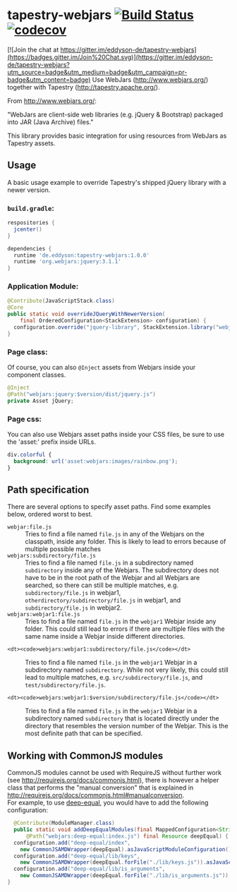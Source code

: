 # tapestry-webjars [![Build Status](https://travis-ci.org/eddyson-de/tapestry-webjars.svg?branch=master)](https://travis-ci.org/eddyson-de/tapestry-webjars) [![codecov](https://codecov.io/gh/eddyson-de/tapestry-webjars/branch/master/graph/badge.svg)](https://codecov.io/gh/eddyson-de/tapestry-webjars)


[![Join the chat at https://gitter.im/eddyson-de/tapestry-webjars](https://badges.gitter.im/Join%20Chat.svg)](https://gitter.im/eddyson-de/tapestry-webjars?utm_source=badge&utm_medium=badge&utm_campaign=pr-badge&utm_content=badge)
Use WebJars (http://www.webjars.org/) together with Tapestry (http://tapestry.apache.org/).

From http://www.webjars.org/:

"WebJars are client-side web libraries (e.g. jQuery & Bootstrap) packaged into JAR (Java Archive) files."

This library provides basic integration for using resources from WebJars as Tapestry assets.

## Usage

A basic usage example to override Tapestry's shipped jQuery library with a newer version.

### `build.gradle`:
```groovy
respositories {
  jcenter()
}

dependencies {
  runtime 'de.eddyson:tapestry-webjars:1.0.0'
  runtime 'org.webjars:jquery:3.1.1'
}

```

### Application Module:
```java
@Contribute(JavaScriptStack.class)
@Core
public static void overrideJQueryWithNewerVersion(
    final OrderedConfiguration<StackExtension> configuration) {
  configuration.override("jquery-library", StackExtension.library("webjars:jquery:$version/dist/jquery.js"));
}
```

### Page class:
Of course, you can also `@Inject` assets from Webjars inside your component classes.
```java
@Inject
@Path("webjars:jquery:$version/dist/jquery.js")
private Asset jQuery;

```

### Page css:
You can also use Webjars asset paths inside your CSS files, be sure to use the 'asset:' prefix inside URLs.
```css
div.colorful {
  background: url('asset:webjars:images/rainbow.png');
}

```



## Path specification

There are several options to specify asset paths. Find some examples below, ordered worst to best.
<dl>
  <dt><code>webjar:file.js</code></dt>
  <dd>Tries to find a file named <code>file.js</code> in any of the Webjars on the classpath, inside any folder. This is likely to lead to errors because of multiple possible matches</dd>

  <dt><code>webjars:subdirectory/file.js</code></dt>
  <dd>Tries to find a file named <code>file.js</code> in a subdirectory named <code>subdirectory</code> inside any of the Webjars. The subdirectory does not have to be in the root path of the Webjar and all Webjars are searched, so there can still be multiple matches, e.g. <code>subdirectory/file.js</code> in webjar1, <code>otherdirectory/subdirectory/file.js</code> in webjar1, and <code>subdirectory/file.js</code> in webjar2.</dd>

  <dt><code>webjars:webjar1:file.js</code></dt>
  <dd>Tries to find a file named <code>file.js</code> in the <code>webjar1</code> Webjar inside any folder. This could still lead to errors if there are multiple files with the same name inside a Webjar inside different directories.</dd>
  
    <dt><code>webjars:webjar1:subdirectory/file.js</code></dt>
  <dd>Tries to find a file named <code>file.js</code> in the <code>webjar1</code> Webjar in a subdirectory named <code>subdirectory</code>. While not very likely, this could still lead to multiple matches, e.g. <code>src/subdirectory/file.js</code>, and <code>test/subdirectory/file.js</code>.</dd>

    <dt><code>webjars:webjar1:$version/subdirectory/file.js</code></dt>
  <dd>Tries to find a file named <code>file.js</code> in the <code>webjar1</code> Webjar in a subdirectory named <code>subdirectory</code> that is located directly under the directory that resembles the version number of the Webjar. This is the most definite path that can be specified.</dd>


</dl>

## Working with CommonJS modules

CommonJS modules cannot be used with RequireJS without further work (see http://requirejs.org/docs/commonjs.html), there is however a helper class that performs the "manual conversion" that is explained in http://requirejs.org/docs/commonjs.html#manualconversion.  
For example, to use [deep-equal](https://github.com/substack/node-deep-equal), you would have to add the following configuration:
```java
  @Contribute(ModuleManager.class)
  public static void addDeepEqualModules(final MappedConfiguration<String, JavaScriptModuleConfiguration> configuration,
      @Path("webjars:deep-equal:index.js") final Resource deepEqual) {
  configuration.add("deep-equal/index",
    new CommonJSAMDWrapper(deepEqual).asJavaScriptModuleConfiguration());
  configuration.add("deep-equal/lib/keys",
    new CommonJSAMDWrapper(deepEqual.forFile("./lib/keys.js")).asJavaScriptModuleConfiguration());
  configuration.add("deep-equal/lib/is_arguments",
    new CommonJSAMDWrapper(deepEqual.forFile("./lib/is_arguments.js")).asJavaScriptModuleConfiguration());
}

```
